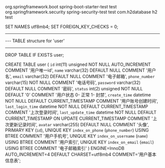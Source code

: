 
<!-- 测试依赖 -->
<dependency>
    <groupId>org.springframework.boot</groupId>
    <artifactId>spring-boot-starter-test</artifactId>
    <scope>test</scope>
</dependency>

<dependency>
    <groupId>org.springframework.security</groupId>
    <artifactId>spring-security-test</artifactId>
    <scope>test</scope>
</dependency>

<dependency>
    <groupId>com.h2database</groupId>
    <artifactId>h2</artifactId>
    <scope>test</scope>
</dependency>


SET NAMES utf8mb4;
SET FOREIGN_KEY_CHECKS = 0;

--- ---------------------------
--- TABLE structure for 'user'
--- ---------------------------
DROP TABLE IF EXISTS user;


CREATE TABLE user (
    `id` int(11) unsigned NOT NULL AUTO_INCREMENT COMMENT '用户唯一id',
    `name` varchar(32) DEFAULT NULL COMMENT '用户名',
    `email` varchar(32) DEFAULT NULL COMMENT '电子邮箱',
    `phone_number` varchar(15) NOT NULL COMMENT '电话号码',
    `password` varchar(32) DEFAULT NULL COMMENT '密码',
    `status` int(2) unsigned NOT NULL DEFAULT '0' COMMENT '用户状态 0- 正常  1- 封禁',
    `create_time` datetime NOT NULL DEFAULT CURRENT_TIMESTAMP COMMENT '用户账号创建时间',
    `last_login_time` datetime NOT NULL DEFAULT CURRENT_TIMESTAMP COMMENT '上次登录时间',
    `last_update_time` datetime NOT NULL DEFAULT CURRENT_TIMESTAMP ON UPDATE CURRENT_TIMESTAMP COMMENT '上次更新记录时间',
    `avatar` varchar(255) DEFAULT NULL COMMENT '头像',
    PRIMARY KEY (`id`),
    UNIQUE KEY `index_on_phone` (`phone_number`) USING BTREE COMMENT '用户手机号',
    UNIQUE KEY `index_on_username` (`name`) USING BTREE COMMENT '用户索引',
    UNIQUE KEY `index_on_email` (`email`) USING BTREE COMMENT '电子邮箱索引'
) ENGINE=InnoDB AUTO_INCREMENT=4 DEFAULT CHARSET=utf8mb4 COMMENT='用户基本信息表';


